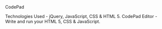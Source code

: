 CodePad

Technologies Used - jQuery, JavaScript, CSS & HTML 5. CodePad Editor - Write and run your HTML 5, CSS &amp; JavaScript. 

